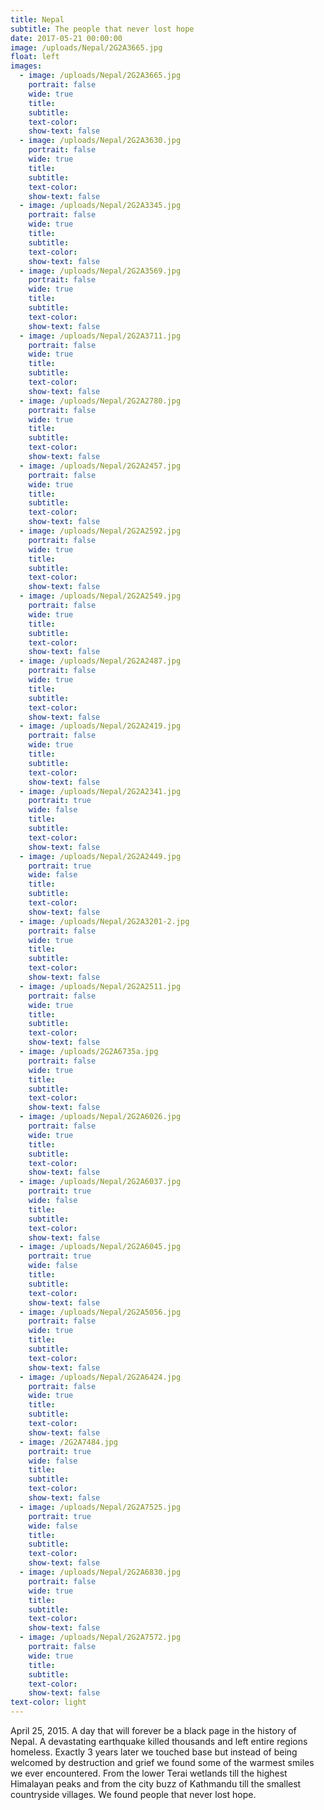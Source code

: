 ```yaml
---
title: Nepal
subtitle: The people that never lost hope
date: 2017-05-21 00:00:00
image: /uploads/Nepal/2G2A3665.jpg
float: left
images:
  - image: /uploads/Nepal/2G2A3665.jpg
    portrait: false
    wide: true
    title:
    subtitle:
    text-color:
    show-text: false
  - image: /uploads/Nepal/2G2A3630.jpg
    portrait: false
    wide: true
    title:
    subtitle:
    text-color:
    show-text: false
  - image: /uploads/Nepal/2G2A3345.jpg
    portrait: false
    wide: true
    title:
    subtitle:
    text-color:
    show-text: false
  - image: /uploads/Nepal/2G2A3569.jpg
    portrait: false
    wide: true
    title:
    subtitle:
    text-color:
    show-text: false
  - image: /uploads/Nepal/2G2A3711.jpg
    portrait: false
    wide: true
    title:
    subtitle:
    text-color:
    show-text: false
  - image: /uploads/Nepal/2G2A2780.jpg
    portrait: false
    wide: true
    title:
    subtitle:
    text-color:
    show-text: false
  - image: /uploads/Nepal/2G2A2457.jpg
    portrait: false
    wide: true
    title:
    subtitle:
    text-color:
    show-text: false
  - image: /uploads/Nepal/2G2A2592.jpg
    portrait: false
    wide: true
    title:
    subtitle:
    text-color:
    show-text: false
  - image: /uploads/Nepal/2G2A2549.jpg
    portrait: false
    wide: true
    title:
    subtitle:
    text-color:
    show-text: false
  - image: /uploads/Nepal/2G2A2487.jpg
    portrait: false
    wide: true
    title:
    subtitle:
    text-color:
    show-text: false
  - image: /uploads/Nepal/2G2A2419.jpg
    portrait: false
    wide: true
    title:
    subtitle:
    text-color:
    show-text: false
  - image: /uploads/Nepal/2G2A2341.jpg
    portrait: true
    wide: false
    title:
    subtitle:
    text-color:
    show-text: false
  - image: /uploads/Nepal/2G2A2449.jpg
    portrait: true
    wide: false
    title:
    subtitle:
    text-color:
    show-text: false
  - image: /uploads/Nepal/2G2A3201-2.jpg
    portrait: false
    wide: true
    title:
    subtitle:
    text-color:
    show-text: false
  - image: /uploads/Nepal/2G2A2511.jpg
    portrait: false
    wide: true
    title:
    subtitle:
    text-color:
    show-text: false
  - image: /uploads/2G2A6735a.jpg
    portrait: false
    wide: true
    title:
    subtitle:
    text-color:
    show-text: false
  - image: /uploads/Nepal/2G2A6026.jpg
    portrait: false
    wide: true
    title:
    subtitle:
    text-color:
    show-text: false
  - image: /uploads/Nepal/2G2A6037.jpg
    portrait: true
    wide: false
    title:
    subtitle:
    text-color:
    show-text: false
  - image: /uploads/Nepal/2G2A6045.jpg
    portrait: true
    wide: false
    title:
    subtitle:
    text-color:
    show-text: false
  - image: /uploads/Nepal/2G2A5056.jpg
    portrait: false
    wide: true
    title:
    subtitle:
    text-color:
    show-text: false
  - image: /uploads/Nepal/2G2A6424.jpg
    portrait: false
    wide: true
    title:
    subtitle:
    text-color:
    show-text: false
  - image: /2G2A7484.jpg
    portrait: true
    wide: false
    title:
    subtitle:
    text-color:
    show-text: false
  - image: /uploads/Nepal/2G2A7525.jpg
    portrait: true
    wide: false
    title:
    subtitle:
    text-color:
    show-text: false
  - image: /uploads/Nepal/2G2A6830.jpg
    portrait: false
    wide: true
    title:
    subtitle:
    text-color:
    show-text: false
  - image: /uploads/Nepal/2G2A7572.jpg
    portrait: false
    wide: true
    title:
    subtitle:
    text-color:
    show-text: false
text-color: light
---
```


April 25, 2015. A day that will forever be a black page in the history of Nepal. A devastating earthquake killed thousands and left entire regions homeless. Exactly 3 years later we touched base but instead of being welcomed by destruction and grief we found some of the warmest smiles we ever encountered. From the lower Terai wetlands till the highest Himalayan peaks and from the city buzz of Kathmandu till the smallest countryside villages. We found people that never lost hope.